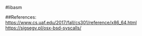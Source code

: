 #libasm

##References:
	https://www.cs.uaf.edu/2017/fall/cs301/reference/x86_64.html
	https://sigsegv.pl/osx-bsd-syscalls/
